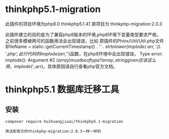 # thinkphp5.1-migration
此插件的项目环境为php8.0 thinkphp5.1.41 原项目为 thinkphp-migration:2.0.3

此插件建立的目的是为了兼容php8版本的环境,php8环境下变量类型要求严格，之前很多模棱两可的函数用法会出现错误，比如
原插件的Phinx/Util/Util.php文件
$fileName = static::getCurrentTimestamp() . '_' . strtolower(implode( $arr,'_')) . '.php';
此行代码的implode($arr,'_')函数，在php8环境中会出现错误，  Type error: implode(): Argument #2 ($array) must be of type ?array, string given  
应该这么用，implode('_',$arr)。具体原因请自行查看php官方文档。

# thinkphp5.1 数据库迁移工具

## 安装
~~~
composer require huihuangjiuai/thinkphp5.1-migration
~~~
~~~
用法和官方的thinkphp-migration:2.0.3一样一样的
~~~

